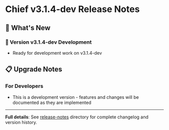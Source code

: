 # Chief v3.1.4-dev Release Notes

## 🚀 What's New

### 🔧 Version v3.1.4-dev Development

- Ready for development work on v3.1.4-dev

## 📋 Upgrade Notes

### For Developers

- This is a development version - features and changes will be documented as they are implemented

---

**Full details**: See [release-notes](../release-notes/) directory for complete changelog and version history.
